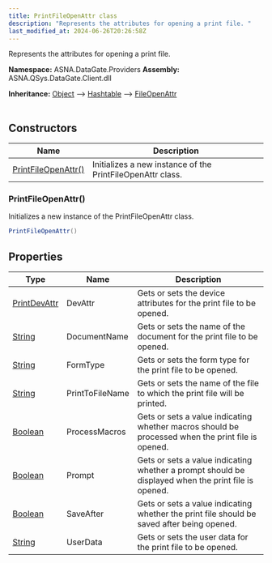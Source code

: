 ```yaml
---
title: PrintFileOpenAttr class
description: "Represents the attributes for opening a print file. "
last_modified_at: 2024-06-26T20:26:58Z
---
```


Represents the attributes for opening a print file.

**Namespace:** ASNA.DataGate.Providers
**Assembly:** ASNA.QSys.DataGate.Client.dll

**Inheritance:** [Object](https://docs.microsoft.com/en-us/dotnet/api/system.object) --> [Hashtable](https://learn.microsoft.com/en-us/dotnet/api/system.collections.hashtable?view=net-8.0) --> [FileOpenAttr](/reference/datagate/datagate-providers/file-open-attr.html)
<br>
<br>

## Constructors

| Name | Description |
| --- | --- |
| [PrintFileOpenAttr()](#printfileopenattr) | Initializes a new instance of the PrintFileOpenAttr class.

### PrintFileOpenAttr()

Initializes a new instance of the PrintFileOpenAttr class.

```cs
PrintFileOpenAttr()
```

## Properties

| Type | Name | Description
| --- | --- | --- 
| [PrintDevAttr](/reference/datagate/datagate-providers/print-dev-attr.html) | DevAttr | Gets or sets the device attributes for the print file to be opened. |
| [String](https://learn.microsoft.com/en-us/dotnet/api/system.string?view=net-8.0) | DocumentName | Gets or sets the name of the document for the print file to be opened. |
| [String](https://learn.microsoft.com/en-us/dotnet/api/system.string?view=net-8.0) | FormType | Gets or sets the form type for the print file to be opened. |
| [String](https://learn.microsoft.com/en-us/dotnet/api/system.string?view=net-8.0) | PrintToFileName | Gets or sets the name of the file to which the print file will be printed. |
| [Boolean](https://docs.microsoft.com/en-us/dotnet/api/system.boolean) | ProcessMacros | Gets or sets a value indicating whether macros should be processed when the print file is opened. |
| [Boolean](https://docs.microsoft.com/en-us/dotnet/api/system.boolean) | Prompt | Gets or sets a value indicating whether a prompt should be displayed when the print file is opened. |
| [Boolean](https://docs.microsoft.com/en-us/dotnet/api/system.boolean) | SaveAfter | Gets or sets a value indicating whether the print file should be saved after being opened. |
| [String](https://learn.microsoft.com/en-us/dotnet/api/system.string?view=net-8.0) | UserData | Gets or sets the user data for the print file to be opened. |
